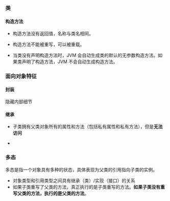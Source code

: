 ### 类

#### 构造方法

- 构造方法没有返回值，名称与类名相同。

- 构造方法不能被重写，可以被重载。

- 当类没有声明构造方法时，JVM 会自动生成类的默认的无参数构造方法。如果类声明了构造方法，JVM 不会自动生成构造方法。





### 面向对象特征

#### 封装

隐藏内部细节



#### 继承

- 子类拥有父类对象所有的属性和方法（包括私有属性和私有方法），但是**无法访问**

- 

  



### 多态

多态是指一个对象具有多种的状态，具体表现为父类的引用指向子类的实例。

- 对象类型和引用类型之间具有继承（类）/实现（接口）的关系
- 如果子类重写了父类的方法，真正执行的是子类重写的方法。**如果子类没有重写父类的方法，执行的是父类的方法**。



